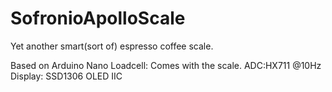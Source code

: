 # SofronioApolloScale
Yet another smart(sort of) espresso coffee scale.

Based on Arduino Nano
Loadcell: Comes with the scale.
ADC:HX711 @10Hz
Display: SSD1306 OLED IIC
